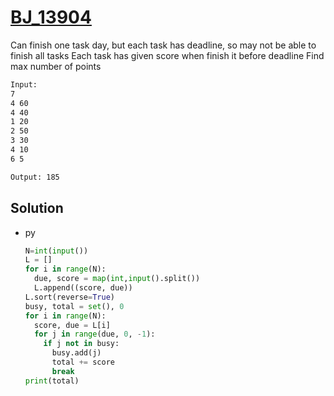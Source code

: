 # [BJ_13904](https://acmicpc.net/problem/13904)

Can finish one task day, but each task has deadline, so may not be able to finish all tasks
Each task has given score when finish it before deadline
Find max number of points

```txt
Input:
7
4 60
4 40
1 20
2 50
3 30
4 10
6 5

Output: 185
```

## Solution

* py

  ```py
  N=int(input())
  L = []
  for i in range(N):
    due, score = map(int,input().split())
    L.append((score, due))
  L.sort(reverse=True)
  busy, total = set(), 0
  for i in range(N):
    score, due = L[i]
    for j in range(due, 0, -1):
      if j not in busy:
        busy.add(j)
        total += score
        break
  print(total)
  ```
